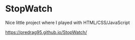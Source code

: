 # StopWatch 

Nice little project where I played with HTML/CSS/JavaScript

https://predrag95.github.io/StopWatch/

